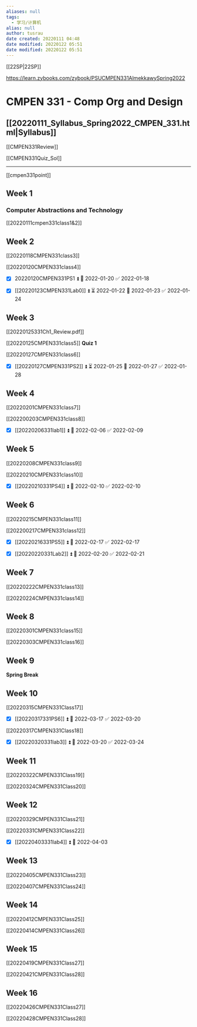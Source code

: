 ```yaml
---
aliases: null
tags:
  - 学习/计算机
alias: null
author: tusrau
date created: 20220111 04:48
date modified: 20220122 05:51
date modified: 20220122 05:51
---
```


[[22SP|22SP]]

<https://learn.zybooks.com/zybook/PSUCMPEN331AlmekkawySpring2022>

# CMPEN 331 - Comp Org and Design

## [[20220111_Syllabus_Spring2022_CMPEN_331.html|Syllabus]]

[[CMPEN331Review]]

[[CMPEN331Quiz_Sol]]

---

[[cmpen331point]]

## Week 1

### Computer Abstractions and Technology

 [[20220111cmpen331class1&2]]

## Week 2

[[20220118CMPEN331class3]]

[[20220120CMPEN331class4]]

- [x] 20220120CMPEN331PS1 ⏫ 📅 2022-01-20 ✅ 2022-01-18

- [x] [[20220123CMPEN331Lab0]] ⏫ ⏳ 2022-01-22 📅 2022-01-23 ✅ 2022-01-24

## Week 3
[[20220125331Ch1_Review.pdf]]

[[20220125CMPEN331class5]] **Quiz 1**

[[20220127CMPEN331class6]]


- [x] [[20220127CMPEN331PS2]] ⏫ ⏳ 2022-01-25 📅 2022-01-27 ✅ 2022-01-28

## Week 4

[[20220201CMPEN331class7]]

[[202200203CMPEN331class8]]

- [x] [[20220206331lab1]] ⏫ 📅 2022-02-06 ✅ 2022-02-09

## Week 5

[[20220208CMPEN331class9]]

[[20220210CMPEN331class10]]

- [x] [[20220210331PS4]] ⏫ 📅 2022-02-10 ✅ 2022-02-10

## Week 6

[[20220215CMPEN331class11]]

[[202200217CMPEN331class12]]

- [x] [[20220216331PS5]] ⏫ 📅 2022-02-17 ✅ 2022-02-17

- [x] [[20220220331Lab2]] ⏫ 📅 2022-02-20 ✅ 2022-02-21

## Week 7

[[20220222CMPEN331class13]]

[[20220224CMPEN331class14]]

## Week 8

[[20220301CMPEN331class15]]

[[20220303CMPEN331class16]]

## Week 9

**Spring Break**

## Week 10

[[20220315CMPEN331Class17]]

- [x] [[20220317331PS6]] ⏫ 📅 2022-03-17 ✅ 2022-03-20

[[20220317CMPEN331Class18]]

- [x] [[20220320331lab3]] ⏫ 📅 2022-03-20 ✅ 2022-03-24

## Week 11

[[20220322CMPEN331Class19]]

[[20220324CMPEN331Class20]]

## Week 12

[[20220329CMPEN331Class21]]

[[20220331CMPEN331Class22]]

- [x] [[20220403331lab4]] ⏫ 📅 2022-04-03

## Week 13

[[20220405CMPEN331Class23]]

[[20220407CMPEN331Class24]]

## Week 14

[[20220412CMPEN331Class25]]

[[20220414CMPEN331Class26]]

## Week 15

[[20220419CMPEN331Class27]]

[[20220421CMPEN331Class28]]

## Week 16

[[20220426CMPEN331Class27]]

[[20220428CMPEN331Class28]]
